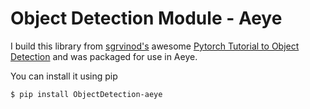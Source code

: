# Object Detection Module - Aeye
I build this library from [sgrvinod's](https://github.com/sgrvinod) awesome [Pytorch Tutorial to Object Detection](https://github.com/sgrvinod/a-PyTorch-Tutorial-to-Object-Detection) and was packaged for use in Aeye.

You can install it using pip

```
$ pip install ObjectDetection-aeye
```
